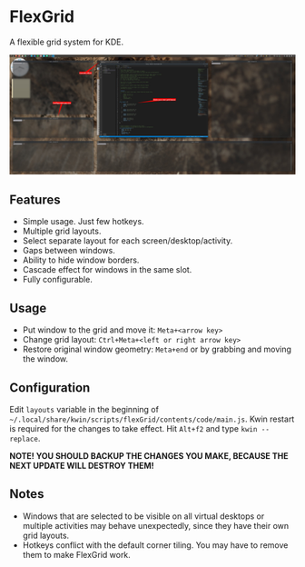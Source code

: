 # FlexGrid

A flexible grid system for KDE.

![Screenshot](/screenshot.jpg)


## Features
- Simple usage. Just few hotkeys.
- Multiple grid layouts. 
- Select separate layout for each screen/desktop/activity.
- Gaps between windows.
- Ability to hide window borders.
- Cascade effect for windows in the same slot.
- Fully configurable.


## Usage
- Put window to the grid and move it: `Meta+<arrow key>`
- Change grid layout: `Ctrl+Meta+<left or right arrow key>`
- Restore original window geometry: `Meta+end` or by grabbing and moving the window.


## Configuration
Edit `layouts` variable in the beginning of `~/.local/share/kwin/scripts/flexGrid/contents/code/main.js`. Kwin restart is required for the changes to take effect. Hit `Alt+f2` and type `kwin --replace`.

**NOTE! YOU SHOULD BACKUP THE CHANGES YOU MAKE, BECAUSE THE NEXT UPDATE WILL DESTROY THEM!**

## Notes 
- Windows that are selected to be visible on all virtual desktops or multiple activities may behave unexpectedly, since they have their own grid layouts.
- Hotkeys conflict with the default corner tiling. You may have to remove them to make FlexGrid work.

